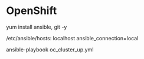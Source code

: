 # OpenShift
yum install ansible, git -y

/etc/ansible/hosts: localhost ansible_connection=local

ansible-playbook oc_cluster_up.yml

